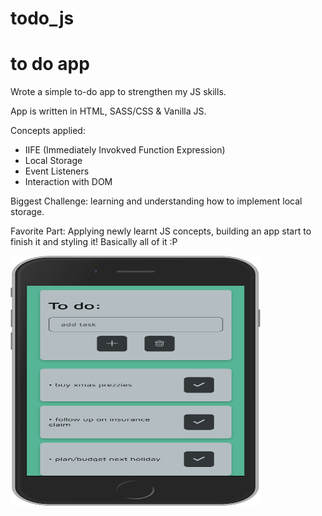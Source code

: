 # todo_js
# to do app

Wrote a simple to-do app to strengthen my JS skills.

App is written in HTML, SASS/CSS & Vanilla JS.

Concepts applied:
* IIFE (Immediately Invokved Function Expression)
* Local Storage 
* Event Listeners
* Interaction with DOM

Biggest Challenge: learning and understanding how to implement local storage.

Favorite Part: Applying newly learnt JS concepts, building an app start to finish it and styling it! Basically all of it :P

<img src="resources/mobile_view.png" alt="mobile view of app" width="400" height="400"/>











